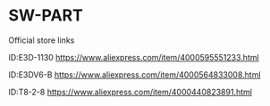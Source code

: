 # SW-PART
Official store links 

ID:E3D-1130  https://www.aliexpress.com/item/4000595551233.html

ID:E3DV6-B     https://www.aliexpress.com/item/4000564833008.html

ID:T8-2-8    https://www.aliexpress.com/item/4000440823891.html
